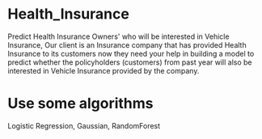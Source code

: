 # Health_Insurance
Predict Health Insurance Owners' who will be interested in Vehicle Insurance, Our client is an Insurance company 
that has provided Health Insurance to its customers now they need your help in building a model to predict whether the policyholders (customers) from past year will also be interested in Vehicle Insurance provided by the company.
# Use some algorithms
Logistic Regression, Gaussian, RandomForest
